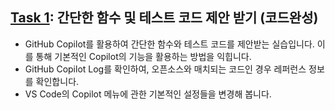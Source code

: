 ## [Task 1](/Task01/README.md): 간단한 함수 및 테스트 코드 제안 받기 (코드완성)
 - GitHub Copilot를 활용하여 간단한 함수와 테스트 코드를 제안받는 실습입니다. 이를 통해 기본적인 Copilot의 기능을 활용하는 방법을 익힙니다. 
 - GitHub Copilot Log를 확인하여, 오픈소스와 매치되는 코드인 경우 레퍼런스 정보를 확인합니다. 
 - VS Code의 Copilot 메뉴에 관한 기본적인 설정들을 변경해 봅니다. 
